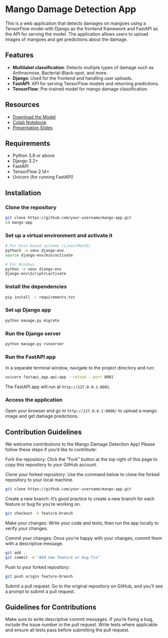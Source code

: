 # Mango Damage Detection App

This is a web application that detects damages on mangoes using a TensorFlow model with Django as the frontend framework and FastAPI as the API for serving the model. The application allows users to upload images of mangoes and get predictions about the damage.

## Features

- **Multilabel classification**: Detects multiple types of damage such as Anthracnose, Bacterial-Black-spot, and more.
- **Django**: Used for the frontend and handling user uploads.
- **FastAPI**: API for serving TensorFlow models and returning predictions.
- **TensorFlow**: Pre-trained model for mango damage classification.

## Resources
- [Download the Model](https://bit.ly/pyconmodelh5)
- [Colab Notebook](https://bit.ly/vgg19-model)
- [Presentation Slides](https://speakerdeck.com/kambale/serving-machine-learning-models-in-django-with-fastapi)
  
## Requirements
- Python 3.8 or above
- Django 3.2+
- FastAPI
- TensorFlow 2.14+
- Uvicorn (for running FastAPI)

## Installation

### Clone the repository

```bash
git clone https://github.com/your-username/mango-app.git
cd mango-app
```
### Set up a virtual environment and activate it

```bash
# For Unix-based systems (Linux/MacOS)
python3 -m venv django-env
source django-env/bin/activate

# For Windows
python -m venv django-env
django-env\Scripts\activate
```
### Install the dependencies
```bash
pip install -r requirements.txt
```
### Set up Django app
```bash
python manage.py migrate
```

### Run the Django server
```bash
python manage.py runserver
```

### Run the FastAPI app
In a separate terminal window, navigate to the project directory and run:

```bash
uvicorn fastapi_app.api:app --reload --port 8001
```

The FastAPI app will run at `http://127.0.0.1:8001`.

### Access the application
Open your browser and go to `http://127.0.0.1:8000/` to upload a mango image and get damage predictions.

## Contribution Guidelines
We welcome contributions to the Mango Damage Detection App! Please follow these steps if you’d like to contribute:

Fork the repository: Click the "Fork" button at the top right of this page to copy this repository to your GitHub account.

Clone your forked repository: Use the command below to clone the forked repository to your local machine.

```bash
git clone https://github.com/your-username/mango-app.git
```
Create a new branch: It’s good practice to create a new branch for each feature or bug fix you’re working on.

```bash
git checkout -b feature-branch
```

Make your changes: Write your code and tests, then run the app locally to verify your changes.

Commit your changes: Once you're happy with your changes, commit them with a descriptive message.

```bash
git add .
git commit -m "Add new feature or bug fix"
```

Push to your forked repository:

```bash
git push origin feature-branch
```
Submit a pull request: Go to the original repository on GitHub, and you’ll see a prompt to submit a pull request.

## Guidelines for Contributions
Make sure to write descriptive commit messages.
If you’re fixing a bug, include the issue number in the pull request.
Write tests where applicable and ensure all tests pass before submitting the pull request.

